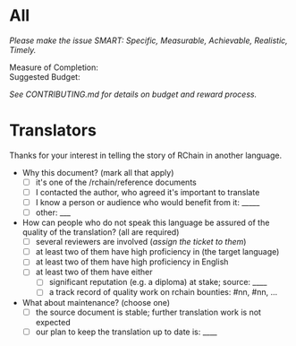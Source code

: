 # All

_Please make the issue SMART: Specific, Measurable, Achievable, Realistic, Timely._

Measure of Completion:  
Suggested Budget:

_See CONTRIBUTING.md for details on budget and reward process._

# Translators

Thanks for your interest in telling the story of RChain in another language.

  - Why this document? (mark all that apply)
    - [ ] it's one of the /rchain/reference documents
    - [ ] I contacted the author, who agreed it's important to translate
    - [ ] I know a person or audience who would benefit from it: _____
    - [ ] other: ___
  - How can people who do not speak this language be assured of the quality of the translation? (all are required)
    - [ ] several reviewers are involved (_assign the ticket to them_)
    - [ ] at least two of them have high proficiency in (the target language)
    - [ ] at least two of them have high proficiency in English
    - [ ] at least two of them have either
       - [ ] significant reputation (e.g. a diploma) at stake; source: ____
       - [ ] a track record of quality work on rchain bounties: #nn, #nn, ...
  - What about maintenance? (choose one)
    - [ ] the source document is stable; further translation work is not expected
    - [ ] our plan to keep the translation up to date is: ____
